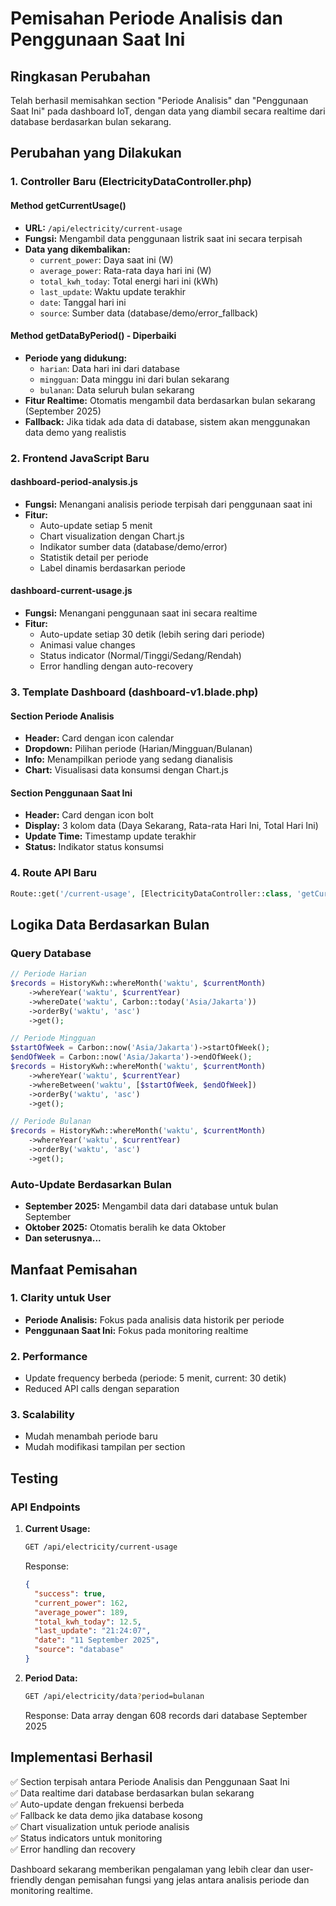 # Pemisahan Periode Analisis dan Penggunaan Saat Ini

## Ringkasan Perubahan

Telah berhasil memisahkan section "Periode Analisis" dan "Penggunaan Saat Ini" pada dashboard IoT, dengan data yang diambil secara realtime dari database berdasarkan bulan sekarang.

## Perubahan yang Dilakukan

### 1. Controller Baru (ElectricityDataController.php)

#### Method getCurrentUsage()
- **URL:** `/api/electricity/current-usage`
- **Fungsi:** Mengambil data penggunaan listrik saat ini secara terpisah
- **Data yang dikembalikan:**
  - `current_power`: Daya saat ini (W)
  - `average_power`: Rata-rata daya hari ini (W)
  - `total_kwh_today`: Total energi hari ini (kWh)
  - `last_update`: Waktu update terakhir
  - `date`: Tanggal hari ini
  - `source`: Sumber data (database/demo/error_fallback)

#### Method getDataByPeriod() - Diperbaiki
- **Periode yang didukung:**
  - `harian`: Data hari ini dari database
  - `mingguan`: Data minggu ini dari bulan sekarang
  - `bulanan`: Data seluruh bulan sekarang
- **Fitur Realtime:** Otomatis mengambil data berdasarkan bulan sekarang (September 2025)
- **Fallback:** Jika tidak ada data di database, sistem akan menggunakan data demo yang realistis

### 2. Frontend JavaScript Baru

#### dashboard-period-analysis.js
- **Fungsi:** Menangani analisis periode terpisah dari penggunaan saat ini
- **Fitur:**
  - Auto-update setiap 5 menit
  - Chart visualization dengan Chart.js
  - Indikator sumber data (database/demo/error)
  - Statistik detail per periode
  - Label dinamis berdasarkan periode

#### dashboard-current-usage.js
- **Fungsi:** Menangani penggunaan saat ini secara realtime
- **Fitur:**
  - Auto-update setiap 30 detik (lebih sering dari periode)
  - Animasi value changes
  - Status indicator (Normal/Tinggi/Sedang/Rendah)
  - Error handling dengan auto-recovery

### 3. Template Dashboard (dashboard-v1.blade.php)

#### Section Periode Analisis
- **Header:** Card dengan icon calendar
- **Dropdown:** Pilihan periode (Harian/Mingguan/Bulanan)
- **Info:** Menampilkan periode yang sedang dianalisis
- **Chart:** Visualisasi data konsumsi dengan Chart.js

#### Section Penggunaan Saat Ini  
- **Header:** Card dengan icon bolt
- **Display:** 3 kolom data (Daya Sekarang, Rata-rata Hari Ini, Total Hari Ini)
- **Update Time:** Timestamp update terakhir
- **Status:** Indikator status konsumsi

### 4. Route API Baru
```php
Route::get('/current-usage', [ElectricityDataController::class, 'getCurrentUsage']);
```

## Logika Data Berdasarkan Bulan

### Query Database
```php
// Periode Harian
$records = HistoryKwh::whereMonth('waktu', $currentMonth)
    ->whereYear('waktu', $currentYear)
    ->whereDate('waktu', Carbon::today('Asia/Jakarta'))
    ->orderBy('waktu', 'asc')
    ->get();

// Periode Mingguan
$startOfWeek = Carbon::now('Asia/Jakarta')->startOfWeek();
$endOfWeek = Carbon::now('Asia/Jakarta')->endOfWeek();
$records = HistoryKwh::whereMonth('waktu', $currentMonth)
    ->whereYear('waktu', $currentYear)
    ->whereBetween('waktu', [$startOfWeek, $endOfWeek])
    ->orderBy('waktu', 'asc')
    ->get();

// Periode Bulanan
$records = HistoryKwh::whereMonth('waktu', $currentMonth)
    ->whereYear('waktu', $currentYear)
    ->orderBy('waktu', 'asc')
    ->get();
```

### Auto-Update Berdasarkan Bulan
- **September 2025:** Mengambil data dari database untuk bulan September
- **Oktober 2025:** Otomatis beralih ke data Oktober
- **Dan seterusnya...**

## Manfaat Pemisahan

### 1. Clarity untuk User
- **Periode Analisis:** Fokus pada analisis data historik per periode
- **Penggunaan Saat Ini:** Fokus pada monitoring realtime

### 2. Performance
- Update frequency berbeda (periode: 5 menit, current: 30 detik)
- Reduced API calls dengan separation

### 3. Scalability
- Mudah menambah periode baru
- Mudah modifikasi tampilan per section

## Testing

### API Endpoints
1. **Current Usage:**
   ```bash
   GET /api/electricity/current-usage
   ```
   Response:
   ```json
   {
     "success": true,
     "current_power": 162,
     "average_power": 189,
     "total_kwh_today": 12.5,
     "last_update": "21:24:07",
     "date": "11 September 2025",
     "source": "database"
   }
   ```

2. **Period Data:**
   ```bash
   GET /api/electricity/data?period=bulanan
   ```
   Response: Data array dengan 608 records dari database September 2025

## Implementasi Berhasil

✅ Section terpisah antara Periode Analisis dan Penggunaan Saat Ini  
✅ Data realtime dari database berdasarkan bulan sekarang  
✅ Auto-update dengan frekuensi berbeda  
✅ Fallback ke data demo jika database kosong  
✅ Chart visualization untuk periode analisis  
✅ Status indicators untuk monitoring  
✅ Error handling dan recovery  

Dashboard sekarang memberikan pengalaman yang lebih clear dan user-friendly dengan pemisahan fungsi yang jelas antara analisis periode dan monitoring realtime.
